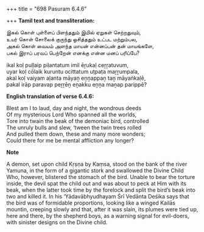 +++
title = "698 Pasuram 6.4.6"

+++
**Tamil text and transliteration:**

இகல் கொள் புள்ளைப் பிளந்ததும் இமில் ஏறுகள் செற்றதுவும்,  
உயர் கொள் சோலைக் குருந்து ஒசித்ததும் உட்பட மற்றும்பல,  
அகல் கொள் வையம் அளந்த மாயன் என்னப்பன் தன் மாயங்களே,  
பகல் இராப் பரவப் பெற்றேன் எனக்கு என்ன மனப் பரிப்பே?

ikal koḷ puḷḷaip piḷantatum imil ēṟukaḷ ceṟṟatuvum,  
uyar koḷ cōlaik kuruntu ocittatum uṭpaṭa maṟṟumpala,  
akal koḷ vaiyam aḷanta māyaṉ eṉṉappaṉ taṉ māyaṅkaḷē,  
pakal irāp paravap peṟṟēṉ eṉakku eṉṉa maṉap parippē?

**English translation of verse 6.4.6:**

Blest am I to laud, day and night, the wondrous deeds  
Of my mysterious Lord Who spanned all the worlds,  
Tore into twain the beak of the demoniac bird, controlled  
The unruly bulls and slew, ‘tween the twin trees rolled  
And pulled them down, these and many more wonders;  
Could there for me be mental affliction any longer?

**Note**

A demon, set upon child Kṛṣṇa by Kaṃsa, stood on the bank of the river Yamuna, in the form of a gigantic stork and swallowed the Divine Child Who, however, blistered the stomach of the bird. Unable to bear the torture inside, the devil spat the child out and was about to peck at Him with its beak, when the latter took time by the forelock and split the bird’s beak into two and killed it. In his ‘Yādavābhyudhayam Śrī Vedānta Deśika says that the bird was of formidable proportions, looking like a winged Kailās mountin, creeping slowly and that, after it was slain, its plumes were tied up, here and there, by the shepherd boys, as a warning signal for evil-doers, with sinister designs on the Divine child.


